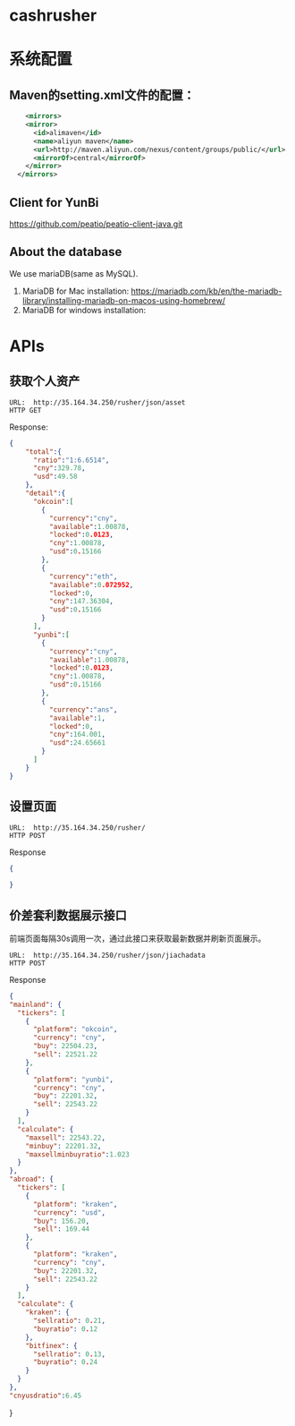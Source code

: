 # cashrusher

# 系统配置
## Maven的setting.xml文件的配置：

```xml
	<mirrors>
    <mirror>
      <id>alimaven</id>
      <name>aliyun maven</name>
      <url>http://maven.aliyun.com/nexus/content/groups/public/</url>
      <mirrorOf>central</mirrorOf>        
    </mirror>
  </mirrors>

```

## Client for YunBi

https://github.com/peatio/peatio-client-java.git

## About the database

We use mariaDB(same as MySQL).
 1. MariaDB for Mac installation: https://mariadb.com/kb/en/the-mariadb-library/installing-mariadb-on-macos-using-homebrew/
 2. MariaDB for windows installation:
  
# APIs

## 获取个人资产

    URL:  http://35.164.34.250/rusher/json/asset
    HTTP GET
  
  Response:
  
  ```json
  {
      "total":{
        "ratio":"1:6.6514",
        "cny":329.78,
        "usd":49.58
      },
      "detail":{
        "okcoin":[
          {
            "currency":"cny",
            "available":1.00878,
            "locked":0.0123,
            "cny":1.00878,
            "usd":0.15166
          },
          {
            "currency":"eth",
            "available":0.072952,
            "locked":0,
            "cny":147.36304,
            "usd":0.15166
          }
        ],
        "yunbi":[
          {
            "currency":"cny",
            "available":1.00878,
            "locked":0.0123,
            "cny":1.00878,
            "usd":0.15166
          },
          {
            "currency":"ans",
            "available":1,
            "locked":0,
            "cny":164.001,
            "usd":24.65661
          }
        ]
      }
  }
  ```
  
## 设置页面

    URL:  http://35.164.34.250/rusher/
    HTTP POST
  
  Response
  ```json
  {
      
  }
  ```
  
  
## 价差套利数据展示接口

前端页面每隔30s调用一次，通过此接口来获取最新数据并刷新页面展示。

    URL:  http://35.164.34.250/rusher/json/jiachadata
    HTTP POST
  
  Response
  ```json
{
  "mainland": {
    "tickers": [
      {
        "platform": "okcoin",
        "currency": "cny",
        "buy": 22504.23,
        "sell": 22521.22
      },
      {
        "platform": "yunbi",
        "currency": "cny",
        "buy": 22201.32,
        "sell": 22543.22
      }
    ],
    "calculate": {
      "maxsell": 22543.22,
      "minbuy": 22201.32,
      "maxsellminbuyratio":1.023
    }
  },
  "abroad": {
    "tickers": [
      {
        "platform": "kraken",
        "currency": "usd",
        "buy": 156.20,
        "sell": 169.44
      },
      {
        "platform": "kraken",
        "currency": "cny",
        "buy": 22201.32,
        "sell": 22543.22
      }
    ],
    "calculate": {
      "kraken": {
        "sellratio": 0.21,
        "buyratio": 0.12
      },
      "bitfinex": {
        "sellratio": 0.13,
        "buyratio": 0.24
      }
    }
  },
  "cnyusdratio":6.45
  
  ```
}